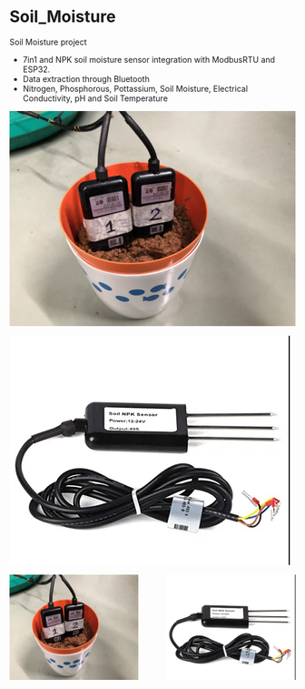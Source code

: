 # Soil_Moisture
Soil Moisture project

* 7in1 and NPK soil moisture sensor integration with ModbusRTU and ESP32.
* Data extraction through Bluetooth
* Nitrogen, Phosphorous, Pottassium, Soil Moisture, Electrical Conductivity, pH and Soil Temperature 

![alt tex](https://github.com/makeshm98/Soil_Moisture/blob/main/images/Untitled.jpeg)

![alt tex](https://github.com/makeshm98/Soil_Moisture/blob/main/images/Screenshot%20from%202024-11-28%2017-14-30.png)


<div style="display: flex; justify-content: space-between;">
  <img src="https://github.com/makeshm98/Soil_Moisture/blob/main/images/Untitled.jpeg" alt="Image 1" style="width: 45%;">
  <img src="https://github.com/makeshm98/Soil_Moisture/blob/main/images/Screenshot%20from%202024-11-28%2017-14-30.png" alt="Image 2" style="width: 45%;">
</div>
